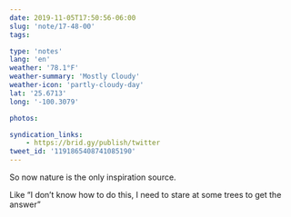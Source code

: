 ```yaml
---
date: 2019-11-05T17:50:56-06:00
slug: 'note/17-48-00'
tags:

type: 'notes'
lang: 'en'
weather: '78.1°F'
weather-summary: 'Mostly Cloudy'
weather-icon: 'partly-cloudy-day'
lat: '25.6713'
long: '-100.3079'

photos:

syndication_links:
    - https://brid.gy/publish/twitter
tweet_id: '1191865408741085190'
---
```

So now nature is the only inspiration source.

Like “I don’t know how to do this, I need to stare at some trees to get the answer”
